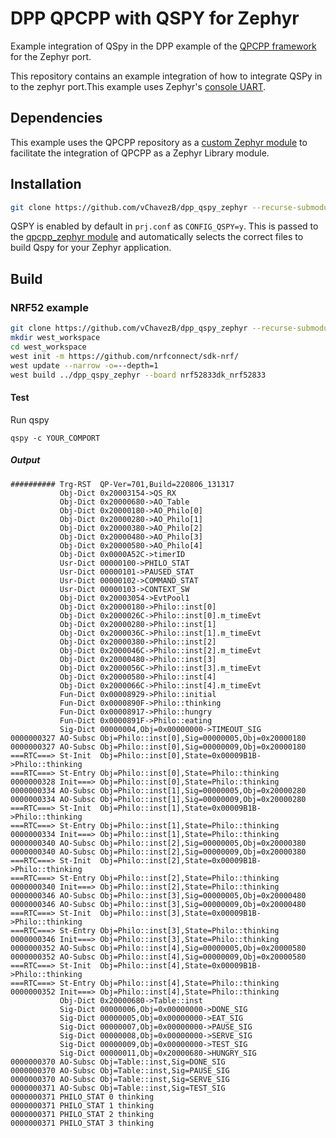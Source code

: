# DPP QPCPP with QSPY for Zephyr

Example integration of QSpy in the DPP example of the [QPCPP framework](https://github.com/QuantumLeaps/qpcpp) for the  Zephyr port.

This repository contains an example integration of how to integrate QSPy in to the zephyr port.This example uses Zephyr's [console UART](https://github.com/vChavezB/dpp_qspy_zephyr/blob/main/src/bsp.cpp#L226). 

## Dependencies

This example uses the QPCPP repository as a [custom Zephyr module](https://github.com/vChavezB/qpcpp/tree/12a5e5da472382671d6476fee1d8e74acfa8830f) to facilitate the integration of QPCPP as a Zephyr Library module. 


## Installation

```bash
git clone https://github.com/vChavezB/dpp_qspy_zephyr --recurse-submodules
```
QSPY is enabled by default in `prj.conf` as `CONFIG_QSPY=y`. This is passed to the [qpcpp_zephyr module](https://github.com/vChavezB/qpcpp_zephyr) and automatically selects the correct files to build Qspy for your Zephyr application.

## Build 

### NRF52 example

```bash
git clone https://github.com/vChavezB/dpp_qspy_zephyr --recurse-submodules
mkdir west_workspace
cd west_workspace
west init -m https://github.com/nrfconnect/sdk-nrf/
west update --narrow -o=--depth=1
west build ../dpp_qspy_zephyr --board nrf52833dk_nrf52833
```

#### Test

Run qspy


```
qspy -c YOUR_COMPORT
```

##### Output
```
########## Trg-RST  QP-Ver=701,Build=220806_131317
           Obj-Dict 0x20003154->QS_RX
           Obj-Dict 0x20000680->AO_Table
           Obj-Dict 0x20000180->AO_Philo[0]
           Obj-Dict 0x20000280->AO_Philo[1]
           Obj-Dict 0x20000380->AO_Philo[2]
           Obj-Dict 0x20000480->AO_Philo[3]
           Obj-Dict 0x20000580->AO_Philo[4]
           Obj-Dict 0x0000A52C->timerID
           Usr-Dict 00000100->PHILO_STAT
           Usr-Dict 00000101->PAUSED_STAT
           Usr-Dict 00000102->COMMAND_STAT
           Usr-Dict 00000103->CONTEXT_SW
           Obj-Dict 0x20003054->EvtPool1
           Obj-Dict 0x20000180->Philo::inst[0]
           Obj-Dict 0x2000026C->Philo::inst[0].m_timeEvt
           Obj-Dict 0x20000280->Philo::inst[1]
           Obj-Dict 0x2000036C->Philo::inst[1].m_timeEvt
           Obj-Dict 0x20000380->Philo::inst[2]
           Obj-Dict 0x2000046C->Philo::inst[2].m_timeEvt
           Obj-Dict 0x20000480->Philo::inst[3]
           Obj-Dict 0x2000056C->Philo::inst[3].m_timeEvt
           Obj-Dict 0x20000580->Philo::inst[4]
           Obj-Dict 0x2000066C->Philo::inst[4].m_timeEvt
           Fun-Dict 0x00008929->Philo::initial
           Fun-Dict 0x0000890F->Philo::thinking
           Fun-Dict 0x00008917->Philo::hungry
           Fun-Dict 0x0000891F->Philo::eating
           Sig-Dict 00000004,Obj=0x00000000->TIMEOUT_SIG
0000000327 AO-Subsc Obj=Philo::inst[0],Sig=00000005,Obj=0x20000180
0000000327 AO-Subsc Obj=Philo::inst[0],Sig=00000009,Obj=0x20000180
===RTC===> St-Init  Obj=Philo::inst[0],State=0x00009B1B->Philo::thinking
===RTC===> St-Entry Obj=Philo::inst[0],State=Philo::thinking
0000000328 Init===> Obj=Philo::inst[0],State=Philo::thinking
0000000334 AO-Subsc Obj=Philo::inst[1],Sig=00000005,Obj=0x20000280
0000000334 AO-Subsc Obj=Philo::inst[1],Sig=00000009,Obj=0x20000280
===RTC===> St-Init  Obj=Philo::inst[1],State=0x00009B1B->Philo::thinking
===RTC===> St-Entry Obj=Philo::inst[1],State=Philo::thinking
0000000334 Init===> Obj=Philo::inst[1],State=Philo::thinking
0000000340 AO-Subsc Obj=Philo::inst[2],Sig=00000005,Obj=0x20000380
0000000340 AO-Subsc Obj=Philo::inst[2],Sig=00000009,Obj=0x20000380
===RTC===> St-Init  Obj=Philo::inst[2],State=0x00009B1B->Philo::thinking
===RTC===> St-Entry Obj=Philo::inst[2],State=Philo::thinking
0000000340 Init===> Obj=Philo::inst[2],State=Philo::thinking
0000000346 AO-Subsc Obj=Philo::inst[3],Sig=00000005,Obj=0x20000480
0000000346 AO-Subsc Obj=Philo::inst[3],Sig=00000009,Obj=0x20000480
===RTC===> St-Init  Obj=Philo::inst[3],State=0x00009B1B->Philo::thinking
===RTC===> St-Entry Obj=Philo::inst[3],State=Philo::thinking
0000000346 Init===> Obj=Philo::inst[3],State=Philo::thinking
0000000352 AO-Subsc Obj=Philo::inst[4],Sig=00000005,Obj=0x20000580
0000000352 AO-Subsc Obj=Philo::inst[4],Sig=00000009,Obj=0x20000580
===RTC===> St-Init  Obj=Philo::inst[4],State=0x00009B1B->Philo::thinking
===RTC===> St-Entry Obj=Philo::inst[4],State=Philo::thinking
0000000352 Init===> Obj=Philo::inst[4],State=Philo::thinking
           Obj-Dict 0x20000680->Table::inst
           Sig-Dict 00000006,Obj=0x00000000->DONE_SIG
           Sig-Dict 00000005,Obj=0x00000000->EAT_SIG
           Sig-Dict 00000007,Obj=0x00000000->PAUSE_SIG
           Sig-Dict 00000008,Obj=0x00000000->SERVE_SIG
           Sig-Dict 00000009,Obj=0x00000000->TEST_SIG
           Sig-Dict 00000011,Obj=0x20000680->HUNGRY_SIG
0000000370 AO-Subsc Obj=Table::inst,Sig=DONE_SIG
0000000370 AO-Subsc Obj=Table::inst,Sig=PAUSE_SIG
0000000370 AO-Subsc Obj=Table::inst,Sig=SERVE_SIG
0000000371 AO-Subsc Obj=Table::inst,Sig=TEST_SIG
0000000371 PHILO_STAT 0 thinking
0000000371 PHILO_STAT 1 thinking
0000000371 PHILO_STAT 2 thinking
0000000371 PHILO_STAT 3 thinking
```



